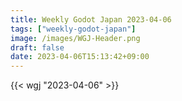 ```yaml
---
title: Weekly Godot Japan 2023-04-06
tags: ["weekly-godot-japan"]
image: /images/WGJ-Header.png
draft: false
date: 2023-04-06T15:13:42+09:00
---
```


{{< wgj "2023-04-06" >}}
